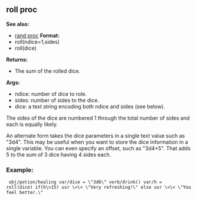 ## roll proc
**See also:**
+   [rand proc](/ref/proc/rand.md) <!-- -->
**Format:**
+   roll(ndice=1,sides)
+   roll(dice)
<!-- -->
**Returns:**
+   The sum of the rolled dice.
<!-- -->
**Args:**
+   ndice: number of dice to role.
+   sides: number of sides to the dice.
+   dice: a text string encoding both ndice and sides (see below).


The sides of the dice are numbered 1 through the total number
of sides and each is equally likely. 

An alternate form takes
the dice parameters in a single text value such as \"3d4\". This may be
useful when you want to store the dice information in a single variable.
You can even specify an offset, such as \"3d4+5\". That adds 5 to the
sum of 3 dice having 4 sides each.
### Example:

```
 obj/potion/healing var/dice = \"3d6\" verb/drink() var/h =
roll(dice) if(h\>15) usr \<\< \"Very refreshing!\" else usr \<\< \"You
feel better.\" 
```
